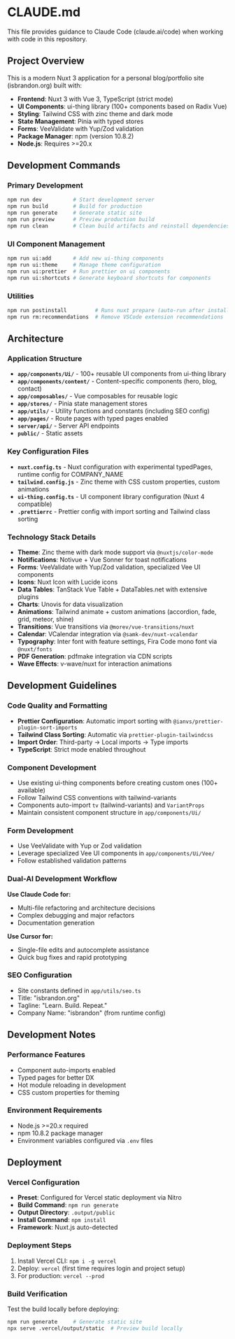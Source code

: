 # CLAUDE.md

This file provides guidance to Claude Code (claude.ai/code) when working with code in this repository.

## Project Overview

This is a modern Nuxt 3 application for a personal blog/portfolio site (isbrandon.org) built with:
- **Frontend**: Nuxt 3 with Vue 3, TypeScript (strict mode)
- **UI Components**: ui-thing library (100+ components based on Radix Vue)
- **Styling**: Tailwind CSS with zinc theme and dark mode
- **State Management**: Pinia with typed stores
- **Forms**: VeeValidate with Yup/Zod validation
- **Package Manager**: npm (version 10.8.2)
- **Node.js**: Requires >=20.x

## Development Commands

### Primary Development
```bash
npm run dev          # Start development server
npm run build        # Build for production
npm run generate     # Generate static site
npm run preview      # Preview production build
npm run clean        # Clean build artifacts and reinstall dependencies
```

### UI Component Management
```bash
npm run ui:add       # Add new ui-thing components
npm run ui:theme     # Manage theme configuration
npm run ui:prettier  # Run prettier on ui components
npm run ui:shortcuts # Generate keyboard shortcuts for components
```

### Utilities
```bash
npm run postinstall         # Runs nuxt prepare (auto-run after install)
npm run rm:recommendations  # Remove VSCode extension recommendations
```

## Architecture

### Application Structure
- **`app/components/Ui/`** - 100+ reusable UI components from ui-thing library
- **`app/components/content/`** - Content-specific components (hero, blog, contact)
- **`app/composables/`** - Vue composables for reusable logic
- **`app/stores/`** - Pinia state management stores
- **`app/utils/`** - Utility functions and constants (including SEO config)
- **`app/pages/`** - Route pages with typed pages enabled
- **`server/api/`** - Server API endpoints
- **`public/`** - Static assets

### Key Configuration Files
- **`nuxt.config.ts`** - Nuxt configuration with experimental typedPages, runtime config for COMPANY_NAME
- **`tailwind.config.js`** - Zinc theme with CSS custom properties, custom animations
- **`ui-thing.config.ts`** - UI component library configuration (Nuxt 4 compatible)
- **`.prettierrc`** - Prettier config with import sorting and Tailwind class sorting

### Technology Stack Details
- **Theme**: Zinc theme with dark mode support via `@nuxtjs/color-mode`
- **Notifications**: Notivue + Vue Sonner for toast notifications
- **Forms**: VeeValidate with Yup/Zod validation, specialized Vee UI components
- **Icons**: Nuxt Icon with Lucide icons
- **Data Tables**: TanStack Vue Table + DataTables.net with extensive plugins
- **Charts**: Unovis for data visualization
- **Animations**: Tailwind animate + custom animations (accordion, fade, grid, meteor, shine)
- **Transitions**: Vue transitions via `@morev/vue-transitions/nuxt`
- **Calendar**: VCalendar integration via `@samk-dev/nuxt-vcalendar`
- **Typography**: Inter font with feature settings, Fira Code mono font via `@nuxt/fonts`
- **PDF Generation**: pdfmake integration via CDN scripts
- **Wave Effects**: v-wave/nuxt for interaction animations

## Development Guidelines

### Code Quality and Formatting
- **Prettier Configuration**: Automatic import sorting with `@ianvs/prettier-plugin-sort-imports`
- **Tailwind Class Sorting**: Automatic via `prettier-plugin-tailwindcss`
- **Import Order**: Third-party → Local imports → Type imports
- **TypeScript**: Strict mode enabled throughout

### Component Development
- Use existing ui-thing components before creating custom ones (100+ available)
- Follow Tailwind CSS conventions with tailwind-variants
- Components auto-import `tv` (tailwind-variants) and `VariantProps`
- Maintain consistent component structure in `app/components/Ui/`

### Form Development
- Use VeeValidate with Yup or Zod validation
- Leverage specialized Vee UI components in `app/components/Ui/Vee/`
- Follow established validation patterns

### Dual-AI Development Workflow
**Use Claude Code for:**
- Multi-file refactoring and architecture decisions
- Complex debugging and major refactors
- Documentation generation

**Use Cursor for:**
- Single-file edits and autocomplete assistance
- Quick bug fixes and rapid prototyping

### SEO Configuration
- Site constants defined in `app/utils/seo.ts`
- Title: "isbrandon.org"
- Tagline: "Learn. Build. Repeat."
- Company Name: "isbrandon" (from runtime config)

## Development Notes


### Performance Features
- Component auto-imports enabled
- Typed pages for better DX
- Hot module reloading in development
- CSS custom properties for theming

### Environment Requirements
- Node.js >=20.x required
- npm 10.8.2 package manager
- Environment variables configured via `.env` files

## Deployment

### Vercel Configuration
- **Preset**: Configured for Vercel static deployment via Nitro
- **Build Command**: `npm run generate`
- **Output Directory**: `.output/public`
- **Install Command**: `npm install`
- **Framework**: Nuxt.js auto-detected

### Deployment Steps
1. Install Vercel CLI: `npm i -g vercel`
2. Deploy: `vercel` (first time requires login and project setup)
3. For production: `vercel --prod`

### Build Verification
Test the build locally before deploying:
```bash
npm run generate     # Generate static site
npx serve .vercel/output/static  # Preview build locally
```